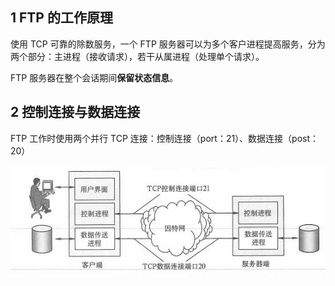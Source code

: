 ##  1 FTP 的工作原理

使用 TCP 可靠的除数服务，一个 FTP 服务器可以为多个客户进程提高服务，分为两个部分：主进程（接收请求），若干从属进程（处理单个请求）。

FTP 服务器在整个会话期间**保留状态信息**。

## 2 控制连接与数据连接

FTP 工作时使用两个并行 TCP 连接：控制连接（port：21）、数据连接（post：20）

![](../../asset/控制连接.jpg)


